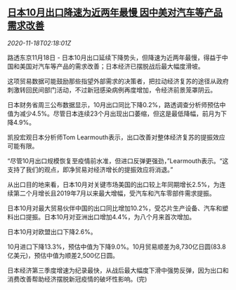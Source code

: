 <!--1605666201000-->
[日本10月出口降速为近两年最慢 因中美对汽车等产品需求改善](https://cn.reuters.com/article/japan-oct-export-car-1118-idCNKBS27Y07F)
------

<div><i>2020-11-18T02:18:01Z</i></div><p>路透东京11月18日 - 日本10月出口延续下降势头，但降速为近两年最慢，得益于中国和美国对汽车等产品的需求改善；日本经济已摆脱战后最大幅度滑坡。</p><p>这项贸易数据可能鼓励那些指望外部需求的决策者，把拉动经济复苏的途径从政府刺激转回民间部门活动，不过新冠感染病例再度增加，令经济前景笼罩阴云。</p><p>日本财务省周三公布数据显示，10月出口同比下降0.2%，路透调查分析师预估中值为减少4.5%。尽管日本连续23个月出现出口萎缩，但这是最低降幅，前月为下降4.9%。</p><p>凯投宏观日本分析师Tom Learmouth表示，出口改善对整体经济复苏的提振效应可能有限。</p><p>“尽管10月出口规模恢复至疫情前水准，但进口反弹更强劲，”Learmouth表示。“这支持了我们的观点，即净贸易对经济增长的提振效应将消退。”</p><p>从出口目的地来看，日本10月对关键市场美国的出口较上年同期增长2.5%，为连续第二个月增长且2019年7月以来最大增幅，受汽车和汽车零部件需求提振。</p><p>日本10月对最大贸易伙伴中国的出口同比增加10.2%，受芯片生产设备、汽车和塑料出口提振。日本10月对亚洲出口增加4.4%，为八个月来首次增加。</p><p>日本10月对欧盟出口下降2.6%。</p><p>10月进口下降13.3%，预估中值为下降9.0%。10月贸易顺差为8,730亿日圆(83.8亿美元)，预估中值为顺差2,500亿日圆。</p><p>日本经济第三季度增速为纪录最快，从战后最大幅度下滑中强势反弹，因为出口和消费改善帮助经济摆脱新冠疫情的破坏性影响。(完)</p>
